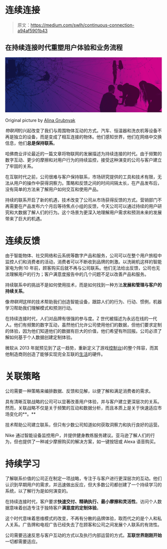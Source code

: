 # 连续连接

> 原文：<https://medium.com/swlh/continuous-connection-a94af5901b43>

## 在**持续连接时代重塑用户体验和业务流程**

![](img/ac6d2e12f15ae86809fdc84f5361b251.png)

Original picture by [Alina Grubnyak](https://unsplash.com/@alinnnaaaa)

*物联网*的兴起改变了我们与周围物体互动的方式。汽车、恒温器和洗衣机等设备不再是独立的设备，而是变成了相互连接的物体。他们感知世界，他们在网络中交换信息，他们**总是保持联系**。

哈佛商业评论最近的一篇文章将物联网的发展描述为持续连接的时代。由于频繁的数字互动、更少的摩擦和对用户行为的持续监控，接受这种演变的公司与客户建立了牢固的关系。

在互联时代之前，公司很难与客户保持联系，市场研究提供的工具和技术有限，无法从用户的操作中获得洞察力。策略和反馈之间的时间间隔太长，在产品发布后，没有简单的方法来了解用户如何交互和使用产品。

持续的联系开启了新的机遇，技术改变了公司从市场获得反馈的方式。营销部门不再需要在产品发布六个月后等待焦点小组的反馈，今天公司可以通过持续的用户研究和大数据了解人们的行为。这个场景为更深入地理解用户需求和预测未来的发展带来了巨大的机遇。

# 连续反馈

由于智能物体、社交网络和云系统等数字产品和服务，公司可以在整个用户旅程中监控人们和消费者的活动，消费者可以不断收到品牌的刺激。以洗碗机这样的智能家电为例:10 年前，顾客购买后就不再与公司联系。他们无法给出反馈，公司也无法理解用户的行为；客户满意度报告中的几个问题不足以改善产品和服务。

持续联系中的挑战不是如何使用技术，而是如何找到一种方法**发展和管理与客户的持续关系**。

像*物联网*这样的技术帮助我们创造智能设备，跟踪人们的行为、行动、惯例，机器学习帮助我们理解模式和预测行动。

在持续连接时代，人们对品牌有很强的参与度。Z 世代被描述为永远在线的一代人。他们有频繁的数字互动，虽然他们允许公司使用他们的数据，但他们要求定制的体验，因为他们知道他们的数据有巨大的价值，他们希望有所回报。公司必须了解如何基于个人数据创建定制体验。

微软从 2013 年就预见到了这一趋势，重新定义了游戏[控制台](https://www.engadget.com/2018/06/10/xbox-one-reveal-always-on-online-sony-ps4-e3/?guccounter=1&guce_referrer=aHR0cHM6Ly93d3cuZ29vZ2xlLmNvbS8&guce_referrer_sig=AQAAALi36Ye58Txu8UNWvwv49HaV3wjLpnIZ1ypGTCYek1YgtmjSKKWXu5k7FwmKvjSR78sx-xPBQBRRyOtHokAEr1AWQpoVYx-wXzxxl8THS6quJFtnyaaVJuEJJiWK9as0I9BJ8sqZK-NQFlQkncSIMcY5Dm2jB5tnVR_Ag18Z-pp2))的整个阵容，而其他制造商则创造了能够实现完全互联的[生活](https://www.technative.io/the-future-of-connected-living-and-working-is-powered-by-wireless-charging/)的硬件。

# 关联策略

公司需要一种策略来编排数据、反馈和见解，以便了解和满足消费者的需求。

具有清晰互联战略的公司可以显著改善用户体验，并与客户建立更深层次的关系。然而，关联战略不仅是关于频繁的互动和数据分析，而且本质上是关于快速适应市场变化的**。**

技术帮助公司建立联系，但只有少数公司知道如何获取洞察力和执行良好的运营。

Nike 通过智能设备监控用户，并提供健身教练服务建议。亚马逊了解人们的行为，但也提供了一种减少摩擦购买的解决方案，如一键按钮或 Alexa 语音购买。

# 持续学习

了解联系价值的公司正在制定一项战略，专注于与客户进行更深层次的互动。他们认识到早期用户的需求，并迅速做出反应，但大多数公司都创建了一个持续学习的系统，以了解行为是如何演变的。

在持续连接时代，客户要求**快速交付、精确执行、最小摩擦和灵活性**。访问个人数据意味着创造专注于独特客户**满意度的定制体验**。

这个时代意味着思维模式的改变，不再有分散的品牌体验，取而代之的是个人和私人关系。广告牌和电视广告已经失去了在顾客和公司之间发展个人联系的有效性。

公司需要迅速反思与客户互动的方式以及执行内部运营的方式。**互联世界刚刚开始**一切都需要适应。